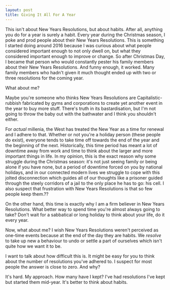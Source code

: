 ```yaml
---
layout: post
title: Giving It All For A Year
---
```


This isn't about New Years Resolutions, but about habits.
After all, anything you do for a year is surely a habit.
Every year during the Christmas season, I poke and prod people about their New Years Resolutions.
This is something I started doing around 2016 because I was curious about what people considered important enough to not only dwell on, but what they considered important enough to improve or change.
So after Christmas Day, I became that person who would constantly pester his family members about their New Years Resolutions.
And funny enough, it worked.
Many family members who hadn't given it much thought ended up with two or three resolutions for the coming year.

What about me?

Maybe you're someone who thinks New Years Resolutions are Capitalistic-rubbish fabricated by gyms and corporations to create yet another event in the year to buy more stuff.
There's truth in its bastardisation, but I'm not going to throw the baby out with the bathwater and I think you shouldn't either.

For _actual_ millenia, the West has treated the New Year as a time for renewal and I adhere to that.
Whether or not you're a holiday person (these people do exist), everyone tends to take time off towards the end of the year and the beginning of the next.
Historically, this time period has meant a lot of downtime away from work and time to think about the larger and more important things in life.
In my opinion, this is the exact reason why some struggle during the Christmas season: it's not just seeing family or being alone if you have none, but a period of downtime forced on you by national holidays, and in our connected modern lives we struggle to cope with this jolted disconnection which guides all of our thoughts like a prisoner guided through the steely corridors of a jail to the only place he has to go: his cell.
I also suspect that frustration with New Years Resolutions is that so few people keep them.??

On the other hand, this time is exactly why I am a firm believer in New Years Resolutions.
What better way to spend time you're almost always going to take?
Don't wait for a sabbatical or long holiday to think about your life, do it every year.

Now, what about me?
I wish New Years Resolutions weren't perceived as one-time events because at the end of the day they are habits.
We _resolve_ to take up new a behaviour to undo or settle a part of ourselves which isn't quite how we want it to be.

I want to talk about how difficult this is.
It might be easy for you to think about the number of resolutions you've adhered to.
I suspect for most people the answer is close to zero.
And why?

It's hard.
My approach.
How many have I kept?
I've had resolutions I've kept but started them mid-year.
It's better to think about habits.
